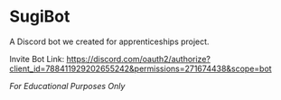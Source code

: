 # SugiBot
A Discord bot we created for apprenticeships project.

Invite Bot Link: https://discord.com/oauth2/authorize?client_id=788411929202655242&permissions=271674438&scope=bot

*For Educational Purposes Only*